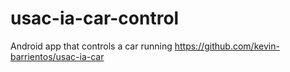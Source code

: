 # usac-ia-car-control
Android app that controls a car running https://github.com/kevin-barrientos/usac-ia-car
